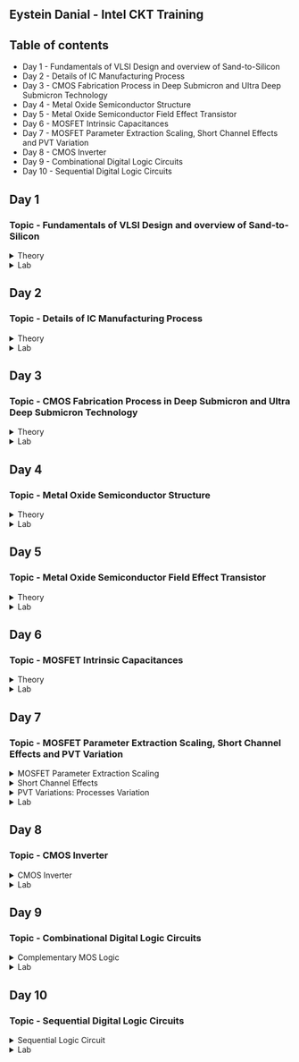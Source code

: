 ## Eystein Danial - Intel CKT Training
## Table of contents
* Day 1 - Fundamentals of VLSI Design and overview of Sand-to-Silicon
* Day 2 - Details of IC Manufacturing Process
* Day 3 - CMOS Fabrication Process in Deep Submicron and Ultra Deep Submicron Technology
* Day 4 - Metal Oxide Semiconductor Structure
* Day 5 - Metal Oxide Semiconductor Field Effect Transistor
* Day 6 - MOSFET Intrinsic Capacitances
* Day 7 - MOSFET Parameter Extraction Scaling, Short Channel Effects and PVT Variation
* Day 8 - CMOS Inverter
* Day 9 - Combinational Digital Logic Circuits
* Day 10 - Sequential Digital Logic Circuits

## Day 1
### Topic - Fundamentals of VLSI Design and overview of Sand-to-Silicon
<Details>
 <summary>Theory</summary>
 
 **Overview of VLSI Design**
* **Packaged Chip**  
  - Packaging of silicon die with plastic case to protect the die. The Central Part of the Chip is call die.
  ![image](https://user-images.githubusercontent.com/121995963/212446810-49006395-7b92-4ecd-ab18-f5d289adf246.png)

  * Examples types of packaging:
    * System in a package (SIP)
      - A system in package, or SiP, is a way of bundling two or more ICs inside a single package. This is in contrast to a system on chip, or SoC, where the functions         on those chips are integrated onto the same die.
      ![image](https://user-images.githubusercontent.com/121995963/212447058-7238737a-c6d0-402f-b5e3-61395582998a.png)

    * Dual in-line package (DIP)
      - An electronic component package with a rectangular housing and two parallel rows of electrical connecting pins. The package may be through-hole mounted to a           printed circuit board (PCB) or inserted in a socket.
      ![image](https://user-images.githubusercontent.com/121995963/212447020-65137fc0-1fa8-4a6c-9769-4be4e34637cd.png)

    * Quad-flat no-leads (QFN)
      - Flat no-leads, also known as micro leadframe (MLF) and SON (small-outline no leads), is a surface-mount technology, one of several package technologies that           connect ICs to the surfaces of PCBs without through-holes. Flat no-lead is a near chip scale plastic encapsulated package made with a planar copper lead frame         substrate.
      
      ![image](https://user-images.githubusercontent.com/121995963/212447142-a416b274-78e9-4c14-8958-f19887cb5013.png)

    * Ball grid array (BGA)
      - A ball grid array (BGA) is a type of surface-mount packaging (a chip carrier) used for integrated circuits. BGA packages are used to permanently mount devices         such as microprocessors. A BGA can provide more interconnection pins than can be put on a dual in-line or flat package
      ![image](https://user-images.githubusercontent.com/121995963/212447167-ae4b244a-d7c3-40e0-8d0d-7f09022c6082.png)

 * **Die** 
    * Size is generally 1mmx1mm or 1mmx2mm
    * Made from a wafer which every single wafer consists of many die

 * **Inside the Die**
    * Digital  
        i) Consists of Gates, Muxes, Decoders, Counters, Resistors, FSMs etc which all are made by standard cells using semi custom VLSI design flow.
    * Analog and RF
        i) Consists of Clock: VCO and PLL.
        ii) Voltage Ref. and Reg.: Bandgap reference, LDO, DC-DC converter; Data: PRBS generator; Amplifiers and Filters.
        iii) Interfaces: ADC and DAC.
        iv) All are made using custom VLSI flow.
    * Memory and Memory Controller  
        i) Consists of Static Random Access Memory (SRAM) and SRAM controller.
        
  * **Moore's Law**
      * Moore's Law is the observation that the number of transistors in a dense integrated circuit (IC) doubles aboout every two years.
      * The feature size reduced by 1/square root of 2 times. 
      
  * **VLSI Design Methodology**
      * Field Programming gate array (FPGA) Design
        * Faster prototyping and cost-effective
        * A FPGA chip consist of input/output buffers, array of configurable logic blocks, and programmable interconnect structures.
        * By programming the RAM, accomplished to programmed the interconnects. 
        * Signal routing between the CLBs and the I/O blocks made by configurable switching matrice.
        
  * **ASIC**
      * Standard Cell based design
          * Prevalent full custorm design and requires development of a full custom mask set.
          * Commonly used logic cells are developed, characterized, and stored in a standard-cell library.
          * Constant height for all cells in a same technology.
          * Can have several version for different fan-out driving capability.
            ![image](https://user-images.githubusercontent.com/121995963/212448308-3c2cf5a7-1406-4658-a976-f8de551b5ae1.png)

      * Full Custom Design
          * The entire mask deisgn is done without using any library.
          * Development cost of such a design style is becoming higner.
          * All the analaog and RF design are full custorm design.
  
  * **Differences between FPGA & ASIC**
        ![image](https://user-images.githubusercontent.com/121995963/212448407-784aeb89-5c51-4ad1-9f6d-3e8acf04a863.png)

 * **VLSI Design Quality**  
    * **Testability**  
      - Design of testable chip  
      - Availability of good test fixture at speed.
    * **Yield and Manufacturability**  
      - Yield: No. of tested of chips/Total no. of Chips    
      - Functional Yield: Checks at lower speed  
      - Parametric Yield: Checks at required speed
    * **Reliability**  
      - Consist of ESD, EOS, Electromigration, Oxide breakdown, Power and ground bouncing, On-chip noise and cross-talk.
      
 * **Technology Upgradability**  
   * Rapid development of process technology results
      * Design of complatex chip in a shother time.
      * Techonology updated to new design rules.
      * Updating the mask to new design rules.
   
   * Design style must be flexible to technology update so that the design can be use back with minimal cost. 
   * Use advanced CAD tools to automatically generate physical layout.
 
 * **CAD Tools**  
   * CAD tools essential for timely deveopment of integirated circuits.
   * Executing using CAD tools can time consuming and computation intensive mechanistic parts of the design.
   * CAD techonology for VLSI Chip chip design can be categorzied into below areas:
      * High Level sysnthesis
      * Logic systhesis
      * Circuit optimization
      * Layout
      * Placement and routing
      * Simulation
      * Design Rules and Checking
      
  * **Package Technology**
     * Many high perfomanances VLSI chips can fail if various packagin contraints and parasitic have not included in the design phase, and lenght of bonding wire or          lead length  of the packge can create serious issue. ALl this can be solve if Chip designers should work closely with package designers.
 
 * **References Sand to Silicon:** https://community.intel.com/t5/Blogs/Intel/We-Are-Intel/From-Sand-to-Silicon-The-Making-of-a-Chip/post/1334092
</details>

<Details>
<summary>Lab</summary>
</details>


## Day 2
### Topic - Details of IC Manufacturing Process
<details>
 <summary>Theory</summary>
 
 **Analog IC Design Process** 
 **Process Flow of IC Design:**
![image](https://user-images.githubusercontent.com/121995963/212457913-43c8bdc3-404f-4d4d-8689-946f89aa8142.png)

 **Diferrences of Electrical, Physical & Test Design scope:**
 ![image](https://user-images.githubusercontent.com/121995963/212456977-0dbd2ddb-96d5-434f-87d9-19a25a7e57aa.png)

 **Analog IC Design Process and its Relation with CAD and PDK:**
![image](https://user-images.githubusercontent.com/121995963/212457325-bd086e9e-8dc2-49cc-82dc-9f57515205a9.png)


 **Comparisom of Analog and Digital Circuit:** 
 * ![image](https://user-images.githubusercontent.com/121995963/212457976-64b78a07-2a30-42f5-8997-39829fc3354b.png)

 
 **Role of Circuit Designer**
   * Physical implementation of the circuit has a major impact on perforamances, power and cost.
   * Design a practical circuit based on the device limit, technology constraint and physical implementation.
   * Need to have a good understanding of layout design, so that in less interation the design can be fridged.
   * Should always dissssed with the layout designer for better and efficient circuit design.

 **CMOS Technology**
 * **What is CMOS?**
    * Is a type of metal–oxide–semiconductor field-effect transistor (MOSFET) fabrication process that uses complementary and symmetrical pairs of p-type and n-type         MOSFETs for logic functions.[1] CMOS technology is used for constructing integrated circuit (IC) chips, including microprocessors, microcontrollers, memory chips       (including CMOS BIOS), and other digital logic circuits.
 
 * **Why CMOS Techonology?**
   * ![image](https://user-images.githubusercontent.com/121995963/212457479-51942a03-3896-4e2f-83f4-386c3c1eb463.png)
   * Comparison favours BJT, however similar comparison made from digital viewpoint would come up on the side of CMOS.
   * Since Large volume mixed-mode technology will be driven by digital demands, CMOS is an obvious choice.
 
 **Categorization of the CMOS Technology:**
   * Submicron Technology: Lmin ≥ 0.35 µm
   * Deep Submicron Technology (DSM): 0.1 µm ≤ Lmin ≤ 0.35 µm
   * Ultra-Deep Submicron Technology (UDSM): Lmin ≤ 0.1 µm
   * BiCMOS Technology: Lmin = 0.5 µm
 
 **CMOS Fabrication Process**
   1) Wafer Formation
      * Raw material used in CMOS Fabs is wafer or disk of silicon. 
   2) Photolithography
      * The silicon dioxide layer is covered with the photoresist material. It is a light-sensitive material that forms the coating over the surface of the SiO2               layer. It is useful in reducing the size of the transistors.
       * ![image](https://user-images.githubusercontent.com/121995963/212458530-3ba204f1-23bf-4d61-870b-0d5ae4862fed.png)

      * After the photoresist is applied on the silicon dioxide layer, a mask with the desired pattern is used as a medium to expose UV (Ultra-Violet) lights. The UV           light through the mask reaches the photoresist material. The exposed resist remains on the surface and the unexposed part is removed from the surface.
        * ![image](https://user-images.githubusercontent.com/121995963/212458534-2a16b609-d3f6-4a05-b70b-d3f9067e246c.png)
 
   3) Well and Channel Formation
       * N-well process: In a n-well process, the pMOS transistors are built in a n-well and the nMOS transistor is placed in the p-type substrate.
       * P-well process: In a p-well process, the nMOS transistors are built in a p-well and the pMOS transistor is placed in the n-type substrate. p-well processes            were used to optimize the pMOS transistor performance.
       * Twin-well process: Twin-well processes accompanied the emergence of n-well processes. A twinwell process allows the optimization of each transistor type.
       * Triple-well process: The triple-well process has emerged to provide good isolation between analog and digital blocks in mixed-signal chips; it is also used to          isolate high-density dynamic memory from logic.
        ![image](https://user-images.githubusercontent.com/121995963/212458676-1e45b2eb-4004-4e2b-ac76-33b240577a4d.png)

   4) Silicon Dioxide (Sio2) 
      * Oxidation of silicon is achieved by heating silicon wafers in an oxidizing atmospthere The following are some approaches:
         * Wet Oxidation: When the oxidizing atmosphere contains water vapor.
         * Dry OixidatationL when the oxidizing atmosphere is pure oxygen.
         * Atomic Layer Deposition: when a thin layer (materail A) is attached to a surface then a chemical (Material B) is introduced to produe a thin layer of the              required layer.
   5) Isolation
      * Devices in a CMOS process need to be isolated from one another so that they do not have unexpected interactions.
      * The transistor gate consists of a thin gate oxide layer.
      * The thick oxide used to be formed by a process called Local Oxidation of Silicon (LOCOS).
      * A problem with LOCOS-based processes is the transition between thick andthin oxide, which extended some distance laterally to form a so-called bird’s beak.
      * Starting around the 0.35 µm node, shallow trench isolation (STI) was introduced to avoid the problems with LOCOS.
      * STI forms insulating trenches of SiO2 surrounding the transistors (everywhere except the active area).
 
   6) Gate Oxide
      * This process is to form the oxide for the transistor. 
 
   7) Gate and Source/Drain Formations
      * Grow gate oxide wherever transistors are required (area = source + drain + gate)––elsewhere there will be thick oxide or trench isolation.
      * Deposit polysilicon on chip
      * Pattern polysilicon (both gates and interconnect)
      * Etch exposed gate oxid
      * Implant pMOS and nMOS source/drain regions

   8) Contacts and Metallization
      * Contact cuts are made to source, drain, and gate according to the contact mask. These are holes etched in the dielectric after the source/drain formation.
      * Older processes commonly use aluminum (Al) for wires, although newer ones offer copper (Cu) for lower resistance.
      * Tungsten (W) can be used as a plug to fill the contact holes (to alleviate problems of aluminum not conforming to small contacts)
 
   9) Passivation
      * The final processing step is to add a protective glass layer called passivation or over glass that prevents the ingress of contaminants.
      * Openings in the passivation layer, called overglass cuts, allow connection to I/O pads and test probe points if needed.
 
  10) Metrolgy 
      * Is the science of measuring. Everything that is built in a semiconductor process has to be measured to give feedback to the manufacturing process.

 **Illustration of N-Well Process for CMOS Fabrication**
 * Step1: Substrate
 # ![image](https://user-images.githubusercontent.com/121995963/212459286-5b987425-8a9d-4c0e-ae11-1592f4c68367.png)
 
 * Step2: Oxidation
 # ![image](https://user-images.githubusercontent.com/121995963/212459290-0bc74373-e83c-4e1c-a236-237fa215356c.png)
 
 * Step3: Photoresist
 # ![image](https://user-images.githubusercontent.com/121995963/212459299-2fa561d5-c574-4bb1-9477-a425ad252f65.png)
 
 * Step4: Masking
 # ![image](https://user-images.githubusercontent.com/121995963/212459304-3429e648-013f-465e-9540-22be5bc19e80.png)
 
 * Step5: Photoresist removal
 # ![image](https://user-images.githubusercontent.com/121995963/212459313-20126026-fc31-4708-95e5-8cee8bfcb07f.png)
 
 * Step6: Removal of SiO2 using acid etching
 # ![image](https://user-images.githubusercontent.com/121995963/212459317-74929ed1-f4e5-4567-9147-266e6bd1710c.png)
 
 * Step7: Removal of photoresist
 # ![image](https://user-images.githubusercontent.com/121995963/212459326-e0d51b95-a84f-4b10-9f25-3b6796854642.png)
 
 * Step8: Formation of the N-well
 # ![image](https://user-images.githubusercontent.com/121995963/212459333-ca6d5331-9fcf-4561-8335-d6b82ac7329f.png)
 
 * Step9: Removal of SiO2
 # ![image](https://user-images.githubusercontent.com/121995963/212459337-4de4f001-a9f6-4717-9575-52fd8417c309.png)
 
 * Step10: Deposition of polysilicon
 # ![image](https://user-images.githubusercontent.com/121995963/212459343-fe938ea3-5734-41f2-860d-0d6049b25228.png)
 
 * Step11: Removing  the  layer barring a small area for the Gates
 # ![image](https://user-images.githubusercontent.com/121995963/212459352-65ea292a-5714-4abc-bb98-297afb34f519.png)
 
 * Step12: Oxidation process
 # ![image](https://user-images.githubusercontent.com/121995963/212459360-46012abd-0b18-4f60-95e2-d27817debdb9.png)
 
 * Step13: Masking and N-diffusion
 Masking:
 # ![image](https://user-images.githubusercontent.com/121995963/212459365-7c259a3f-4bde-4f6c-a7cd-bdb0dac5b462.png)
 
 N-diffusion:
 # ![image](https://user-images.githubusercontent.com/121995963/212459373-ee42a094-fbc0-41dd-8427-2f43dc01c250.png)
 
 *Step14: Oxide stripping
 # ![image](https://user-images.githubusercontent.com/121995963/212459393-b0eba6bb-f806-4bee-abcb-b1ae2ce63c13.png)
 
 *Step15: P-diffusion
 # ![image](https://user-images.githubusercontent.com/121995963/212459400-eb377413-140c-4cd6-8931-a51682fb7587.png)
 
 *Step16: Thick field oxide
 # ![image](https://user-images.githubusercontent.com/121995963/212459407-ec49a794-e2e7-4b71-8df8-4cdd5459c87d.png)
 
 *Step17: Metallization
 # ![image](https://user-images.githubusercontent.com/121995963/212459413-04150f3c-c304-47dd-aa51-98bc22d52e01.png)
 
 * Step18: Removal of excess metal
 # ![image](https://user-images.githubusercontent.com/121995963/212459415-268b5a85-b26d-43f4-b783-b2465597add1.png)
 
 *Step19: Terminals
 # ![image](https://user-images.githubusercontent.com/121995963/212459423-3033b653-8988-47e2-8fe1-777bf66e5d70.png)
 
 *Step20: Assigning the names of the terminals of the NMOS and PMOS
 # ![image](https://user-images.githubusercontent.com/121995963/212459436-72cd2579-e7c8-407f-9179-9f69e5fd3398.png)

 **Fabrication Process References:** https://www.watelectronics.com/understanding-cmos-fabrication-technology/#:~:text=20%20Steps%20of%20CMOS%20Fabrication%20Process%201%20Step2%3A,8%20Step9%3A%20Removal%20of%20SiO2%20...%20More%20items

**Sand to Silicon illutration:**
 ![image](https://user-images.githubusercontent.com/121995963/212457991-8c89d091-61c2-48da-b22e-d30bf806948a.png)
</details>

<Details>
<summary>Lab</summary>
[Fabrication-Process-and-Layout-Assignment Eystein.pdf](https://github.com/Sanchez2605/edanial/files/10741409/Fabrication-Process-and-Layout-Assignment.Eystein.pdf)
</details>


## Day 3
### Topic - CMOS Fabrication Process in Deep Submicron and Ultra Deep Submicron Technology
<details>
 <summary>Theory</summary>
 
**Disadvantange of the Submicron CMOS Process**
 Isolation of transistors:
  * The use of reverse bias pn junction to isolate transistors become impractical as the transistor sizes decrease. 
 
 * Local Oxidation of Silicon (LOCOS) Isolation Process
  1) A very this layer silicon dioxie is grown on the wafer, called as pad oxide. Then a layer of silicon nitride is deposited which is used as an oxdie barrier
  2) Then by thermal oxidation process thick oxide is grown in the exposed area.
  3) Lastly, the removal of the silicon nitride layer.
     * The limiation of this technique is the bird's beak effect and the surface area which is lost to this encroachment.
     * The advatages of LOCOS fabrication process is simple and higg oxide quality because LOCOS strcuture is thermally grown.
 
 ![image](https://user-images.githubusercontent.com/121995963/212460949-9426b08c-9e0e-437a-8153-0c45132ac4f2.png)

 **Sallow Trench Isolation Technology**
   * Shallow trench isolation (STI) allows closer spacing of transistors by eliminating the depletion region at the surface and Bird’s beak effect due to LOCOS process
   * Sallow Trench Isolation (STI) isolation process is the preferred isolation process for deep-submicron process because it completely avoids Bird’s beak shape            characteristics.
        a. Cover the wafer with pad oxide and silicon nitride.
        b. First etch nitride and pad oxide. Next, an anisotropic etch is made in the silicon to a depth of 0.4 to 0.5 microns.
        c. Grow a thin thermal oxide layer on the trench walls
        d. A CVD dielectric film is used to fill the trench
        e. A chemical mechanical polishing (CMP) step is used to polish back the dielectric layer until the nitride is reached. The nitride acts like a CMP stop layer.
        f. Densify the dielectric material at 900°C and strip the nitride and pad oxide.
  * STI is more suitable for the increased density in a small area because it allows forming smaller isolation regions.
  * The disadvantage is larger number of process steps.
 
 ![image](https://user-images.githubusercontent.com/121995963/212461111-a8b37f4f-684b-4e16-921e-9a5c2ee5fdca.png)

**Deep Submicron (DSM) CMOS Technology other uses**
 * A deep n-wellthat can be utilized to reduce substrate noise coupling.
 * A MOS Varactor that can be used to make volatage controlled osillators 
 
 **Different Types of Resistor in Deep Submicron (DSM) CMOS Technology**  
 # ![image](https://user-images.githubusercontent.com/121995963/212461642-a0b62304-ee18-4ec5-96f8-cb0e5399d115.png)
 # ![image](https://user-images.githubusercontent.com/121995963/212461650-f6113eee-943c-44e7-8053-00bc556182b1.png)

**Typical Deep Submicron (DSM) CMOS Fabrication Process**  
    Major Fabrication Steps for a DSM CMOS Process  
      1) p and n wells  
      2) Shallow trench isolation  
      3) Threshold shift and anti-punch through implants  
      4) Thin oxide and gate polysilicon  
      5) Lightly doped drains and sources  
      6) Sidewall spacer  
      7) Heavily doped drains and sources  
      8) Siliciding (Salicide and Polycide)  
      9) Bottom metal, tungsten plugs, and oxide  
      10) Higher level metals, tungsten plugs/vias, and oxide  
      11) Top level metal, vias and protective oxide   
 
 **Deep Submicron (DSM) CMOS Fabrication Process** 
 * Step 1: n and p well Creation: 
 ![image](https://user-images.githubusercontent.com/121995963/212461850-e9e8d122-97a9-4a38-80fe-716e91f81fcb.png)
 
 * Step 2: Sallow Trench Isolation 
  * The shallow trench isolation (STI) electrically isolates one region/transistor from another.
 ![image](https://user-images.githubusercontent.com/121995963/212461904-dd9f195d-3454-4b51-85c2-137f4aa0eb8b.png)
 
 * Step 3: Threshold Shift and Anti-Punch Through Implants
  * The natural thresholds of the NMOS is about 0V and of the PMOS is about –1.2V. An p-implant is used to make the NMOS harder to invert and the PMOS easier resulting     in threshold voltages balanced around zero volts.
  * Also an implant can be applied to create a higher-doped region beneath the channels to prevent punch-through from the drain depletion region extending to source       depletion region.
 ![image](https://user-images.githubusercontent.com/121995963/212461938-5d656194-2702-42b7-9e12-81a7de9fa03e.png)
 
 * Step 4: Thin Oxide and Polysilicon Gates
   * A  thin oxide is deposited followed by polysilicon. These layers are removed where they are not wanted.
   ![image](https://user-images.githubusercontent.com/121995963/212462012-2858a2f1-fc40-44c1-bf3b-65f8cb649877.png)

 * Step 5: Lightly Doped Drains and Sources
   * A lightly-doped implant is used to create a lightly-doped source and drain next to the channel of the MOSFETs.
   ![image](https://user-images.githubusercontent.com/121995963/212462052-c8681646-a244-46f9-8e7b-ce84d83d8a7c.png)

 * Step 6: Sidewall Spacers
   * A layer of dielectric is deposited on the surface and removed in such a way as to leave “sidewall spacers” next to the thin-oxide-polysilicon-polycide sandwich.        These sidewall spacers will prevent the part of the source and drain next to the channel from becoming heavily doped.
     ![image](https://user-images.githubusercontent.com/121995963/212462091-32e6014f-e949-43bc-9082-c3e3a6102250.png)

 * Step 7: Implantation of the Heavily Doped Sources and Drains
   * Note that not only does this step provide the completed sources and drains but allows for ohmic contact into the wells and substrate.
    ![image](https://user-images.githubusercontent.com/121995963/212462104-8d151311-9d2f-4e88-a58c-e260b6663db8.png)
 
 * Step 8: Siliciding (Salicide and Polycide)
   * This step reduces the resistance of the bulk diffusions and polysilicon and forms an ohmic contact with material on which it is deposited. .
     Salicide = Self-aligned silicide
    ![image](https://user-images.githubusercontent.com/121995963/212462162-e7f519e3-c5a1-40a9-adff-424497c2183e.png) 

 * Step 9: Intermediate Oxide Layer
   * An oxide layer is used to cover the transistors and to planarize the surface.
     ![image](https://user-images.githubusercontent.com/121995963/212462191-cdc87155-fe1e-44a5-8fed-42018b2fc5c4.png)

 * Step 10: First-Level Metal
   * Tungsten plugs are built through the lower intermediate oxide layer to provide contact between the devices, wells and substrate to the first-level metal.
     ![image](https://user-images.githubusercontent.com/121995963/212462208-9a6452f8-02cf-463e-b435-a97011a28209.png)

 * Step 11 – Second-Level Metal
    * The previous step is repeated for the second-level metal.
    ![image](https://user-images.githubusercontent.com/121995963/212462238-96ec05dc-fb3b-4355-b36a-ced1d4b83c26.png)

* Completed Fabrication
   * After multiple levels of metal are applied, the fabrication is completed with a thicker toplevel metal and a protective layer to hermetically seal the circuit        from the environment. Note that metal is used for the upper level metal vias. The chip is electrically connected by removing the protective layer over large            bonding pads.
 ![image](https://user-images.githubusercontent.com/121995963/212462281-01ca4ad2-60ae-458a-b98b-73d49f9d93cd.png)

**Summary of Deep Submicron (DSM) CMOS Fabrication Process**    
   * DSM technology typically has a minimum channel length between 0.35μm and 0.1μm  
   * DSM technology addresses the problem of excessive depletion region widths in junction isolation techniques by using shallow trench isolation  
   * DSM technology may have from 4 to 8 levels of metal  
   * Lightly doped drains and sources are a key aspect of DSM technology  
    
**Ultra Deep Submicron (UDSM) CMOS Technology**
 * Minimum length is less than 0.1 microns
 * Minimum feature size less than 100 nanometers
 * 22 nm drawn length
 * 5 nm lateral diffusion (12 nm gate length)
 * 1 nm transistor gate oxide
 * 8 layers of copper interconnect
 * Specialized processing is used to increase drive capability and maintain low off currents
        
**Advantage of UDSM CMOS Technology**
 * Digital Viewpoint:
   * Improved Ion/Ioff
   * Reduced gate capacitance
   * Higher drive current capability
   * Reduced interconnect density
   * Reduction of active power
        
 * Analog Viewpoint:
   * More levels of metal
   * Higher cutoff frequency
   * Higher capacitance density
   * Reduced junction capacitance per transconductance
   * More speed
        
**Disadvantage of UDSM CMOS Technology**
 * Analog Viewpoint:
   * Reduction in power supply resulting in reduced headroom
   * Gate leakage currents
   * Reduced small signal intrinsic gain
   * Increased nonlinearity
   * Increased noise and poorer matching
</details>

<Details>
<summary>Lab</summary>
[Day3-Assignment-DSM-and-UDSM-Fabrication-Process Eystein.pdf](https://github.com/Sanchez2605/edanial/files/10741421/Day3-Assignment-DSM-and-UDSM-Fabrication-Process.Eystein.pdf)

</details>

## Day 4
### Topic - Metal Oxide Semiconductor Structure
<details>
 <summary>Theory</summary>
 
 **Metal-Oxide-Semiconductor (MOS) Device Structure**
 * The capacitance of the MOS capacitor depends upon the voltage applied on the gate terminal.
 * Usually the body is grounded when the gate voltage is applied.
 * It is defined as the voltage at which there is no charge on the capacitor plates and hence there is no static electric field across the oxide
 ![image](https://user-images.githubusercontent.com/121995963/215647142-83a2f834-66ea-40bf-bb44-ed6641b5841a.png)
 
 ![image](https://user-images.githubusercontent.com/121995963/215649323-3046360f-d0ce-4058-a355-4648f3e92987.png)
 * At V(gate) > V(threshold), the capacitance is inverse proportional to frequency.

 **Fabrication**  
  * Oxidation: Process to create SiO2 on top of Silicon
  * Metallization: Process to deposit poly-silicon on top of SiO2.

 **Ideal MOS Junction or Capacitor**
 * Ideal Characteristics 
 * No charge in the device if V=0.
 # ![image](https://user-images.githubusercontent.com/121995963/215654088-cc7b171c-5e7f-4b15-bc47-9e2444f096a4.png)
 
 **Three Operation states of the MOSFET**
 
 **Accumulation Mode**
  
 Accumulation Mode( Vgs < 0 v)
 ![image](https://user-images.githubusercontent.com/121995963/215657929-ba00d0d7-6b6f-40a0-82c1-1ceb4729b69c.png)
 * Represents the Accumulation mode in which the Vgs (Gate to Source )applied is less than zero (Negative).
 * The negative charge tends to accumulate at the gate, because of these negative charges, the holes of the p-type substrate will get attracted underneath it. 
 
 **Depletion Mode (0 < V < Vt)**
                              
 ![image](https://user-images.githubusercontent.com/121995963/215658200-f2a07716-1054-4feb-835a-9fe9b2469bee.png)
 * The surface starts to deplete and the type of charge at the surface is -ve and gradually increases with the increase of voltage.
 * The voltage at the surface carrier concentration = to bulk carrier concentration, which called weak inversion.
 * The charge at the surface directly proportional to voltage.
                              
 **Strong Inversion Mode (Vgs > Vt)**
   
 ![image](https://user-images.githubusercontent.com/121995963/215660363-7612d2d7-5f24-467a-8b7e-f9f0aa9ac374.png)
 * At threshold voltage, a channel form at the surface of the semiconductor due to inversion charge.
 * Before threshold voltage, the charge comes from negatively charged ionized acceptor.
 * After threshold voltage, more charge comes from the electrons rather than depleting the holes
                               
                         
 **Non Ideal MOS Structure**
 
 * Effect if fixed charge Qf:
  * To create a zero charge non silicon negative volatage is required to give at gate terminal.
  * By applying a negative volute at gate the surface charge at silicon will be zero
  * Zero charge in the semiconductor conrresponds to flat-band condition of a MOS junctions.
 
 ![image](https://user-images.githubusercontent.com/121995963/215669766-fdbfe746-3ae9-40f7-857a-917609d8caec.png)

 * Effect of metal-semiconductor work function different, ɸms: 
 * Electrons area always move from higher energy level to lower energy level.
 * Electrons are transferred through wire.
 * To remove the electrons from the semicondutor surface, we have to provide a negative voltage to the gate.
![image](https://user-images.githubusercontent.com/121995963/215670166-ed7ea0f0-ae6c-4389-a8a6-aab4f0db39f5.png)

</details>

<Details>
<summary>Lab</summary>
 [Day4-Assignment-Metal-Oxide-Semiconductor-Structure.pdf](https://github.com/Sanchez2605/edanial/files/10753263/Day4-Assignment-Metal-Oxide-Semiconductor-Structure.pdf)
</details>
 

## Day 5
### Topic - Metal Oxide Semiconductor Field Effect Transistor
<details>
 <summary>Theory</summary>

 **MOSFET Structure**
 
 * MOSFET view in Top: 
 # ![image](https://user-images.githubusercontent.com/121995963/215696938-c6bb4fa3-f6fd-49eb-a64d-a5762071550c.png)

 * MOSFET view in Front: 
 #  ![image](https://user-images.githubusercontent.com/121995963/215699369-7c048125-e578-4dbc-8ea1-a579cd4f3653.png)

 * N-MOSFET and P-MOSFET symbols:
 # ![image](https://user-images.githubusercontent.com/121995963/215697263-7da4b000-2897-4a65-a624-44df95802401.png)

 **MOSFET Operation (N-Channel Enchancment)**
 
 * When this MOSFET is activated as ON this condition results in the maximum amount of the current flow through the device. This type of MOSFET is defined as N-channel MOSFET.

 ![image](https://user-images.githubusercontent.com/121995963/215698097-382963f3-84a3-4f91-b9ff-01852ce5bc43.png)
  
**MOSFET Operation**
 
 Case 1: Cutoff
 * Gate voltage lower than threshold voltage, Vgs < Vt.
 * No channel form between source and drain.
                                                       
 Case 2: Linear Operation
 * Gate voltage slightly above threshold voltage, Vgs - Vt >= Vds. 
 * N-channel start to form between drain and source.
 * Current flow from drain to source, Id.
 * Id increase linearly with Vgs increase.
                                                       
 Case 3: Saturation Mode
 * Gate voltage much more higher than threshold voltage, Vgs - Vt < Vds
 * At saturation point, the curent from drain to source is saturated even the Vds keep increasing

 **MOSFET Channel Profile:**
                                                                       
 ![image](https://user-images.githubusercontent.com/121995963/215699988-270cdd83-b85b-472a-88b0-fd0a304fd503.png)
                                                                       
  **MOSFET Operation (P-Channel Enchancment)**
                                                                       
  * A P-channel MOSFET uses hole flow as the charge carrier, which has less mobility than the electron flow used in N-channel MOSFETs.
  * The main difference is that P-channel MOSFETs require a negative voltage from the gate to the source (VGS) to turn on (as opposed to an N-channel MOSFET, which requires a positive VGS voltage)
  * This makes P-channel MOSFETs the ideal choice for high-side switches.
                                                                       
 ![image](https://user-images.githubusercontent.com/121995963/215700784-dc32353e-4778-40a2-8edb-048e0f740fed.png)

 **Different between N and P Channel:** 
 
  ![image](https://user-images.githubusercontent.com/121995963/215697564-113128a3-c4fc-4958-b0de-95ee08c81841.png)
                                                                       
**Comparison between BJT, FET and MOSFET**
         
 ![image](https://user-images.githubusercontent.com/121995963/215700932-5d335742-41c8-429f-bf44-a69b0fb7fab6.png)

 </details>
 
<details>
<summary>Lab</summary>
No Assignment/Lab
</details>
 
## Day 6
### Topic - MOSFET Intrinsic Capacitances
<details>
 <summary>Theory</summary>
 
 **Intrisic Capacitances: Cutoff Region** 
 
 * Gate oxide capacitances between the gate and channel overlap
 * Also its frngging capacitances between the gate and the source/drain regions
 * Cgso = Cgdo = Cox * W * Ld
 * No channel relate capacitances
 
![image](https://user-images.githubusercontent.com/121995963/216217463-b5efaf2f-432e-46ac-a622-49661e7cf483.png) 
 
  **Intrisic Capacitances: Linear Region** 
* Cgso: gate-source overlap capacitance.
* Cgdo: gate-drain overlap capacitance.
* Cdb: drain-bulk reverse bias junction capacitance.
* Csb: source-bulk reverse bias junction capacitance.
* Cgsch: gate-channel oxide capacitance at source side.
* Cgdch: gate-channel oxide capacitance at source side.
* Cch-b: channel-bulk capacitance
* There are additional capacitance compared to cutoff due to channel form between source and drain
 
![image](https://user-images.githubusercontent.com/121995963/216217491-967f7e44-43c5-4867-9232-fdeaff4d446a.png)
 
**Intrisic Capacitances: Saturatio Region** 
* Cgso: gate-source overlap capacitance.
* Cgdo: gate-drain overlap capacitance.
* Cdb: drain-bulk reverse bias junction capacitance.
* Csb: source-bulk reverse bias junction capacitance.
* Cgsch: gate-channel oxide capacitance at source side.
* Cch-b: channel-bulk capacitance
* Cdb change because depletion region is bigger
* There is no Cgdch due to pinch off 
 
![image](https://user-images.githubusercontent.com/121995963/216217551-c14771f8-e1ad-4d41-846e-dcb86ca91058.png)

![image](https://user-images.githubusercontent.com/121995963/216217170-dd3ae203-749d-4be1-a5f8-8a138c87c5d7.png)

</details>

<details>
<summary>Lab</summary>
</details>
 
## Day 7
### Topic - MOSFET Parameter Extraction Scaling, Short Channel Effects and PVT Variation
<details>
 <summary> MOSFET Parameter Extraction Scaling</summary>
 
 
 **MOSFET Level1 Model Paramater:**
 1. Vt0: Zero Body biases threshold voltage
 2. y(Gamma): Body bias parameter
 3. Lambda: Channel Length Modulation
 4 KN: Transconductance parameter
 5 PHI: Surface potential
 
 ![image](https://user-images.githubusercontent.com/121995963/216221930-c59e93e4-895f-4912-bf68-ce1ea959a206.png)

**MOSFET Scaling**
 
 * Scaling of a MOS transistor means reducing the critical parameter of the device
 * To improve some performance features such as Speed, Application, Power Dissipation, while keeping the basic operational characteristics unchanged.
 
 **Advantages of scaling in MOSFET:**
 
 1) Packaging Density: The packing density of the device improves as a result of scaling hence we can fit more transistors in the same space as before.
 2) Size Chip: As we can pack more number of transistors in the same space hence we can decrease the overall area of the chip
 3) Multifunction of Chip: As transistor size is reduced we can make multifunctional chips by reducing the area of chips.
 
 **Disadvantages of Scaling**
 1) Effect on SiO2 thickness – on scaling oxide thickness eventually a sage will reach when oxide will lose its dielectric property.
 2) Subthreshold current – The carrier in the channel can be increased by increasing VDS voltage & also potential barrier can be reduced even VGS < VT. Thus, resulting current through the channel for higher values of VDS is called sub-threshold current.
 3) Noise problem – Scaling process inevitably results in noise problem, which degrades the reliability of high density chip.
**Types of Scaling in MOSFETs:**
 
 1) Constant Field Scaling
  * Attempts to preserve the magnitude of internal electric fields in the MOSFET, while the dimensions are scaled down by a factor of S.
  * Charge densities must be increased by a factor of S in order to maintain the field conditions.
 ![image](https://user-images.githubusercontent.com/121995963/216255295-80ab180b-b697-4c77-a25e-98684c875dbe.png)
 
![image](https://user-images.githubusercontent.com/121995963/216255310-c89d80f6-2576-4b9f-aff6-9a4f3895c595.png)
 
 2) Constant Voltage  Scaling
  * All dimension of the MOSFET ar reduced by a factor of S.
  * The power supply voltage and the terminal volrage remain unchanged
  * The doping densities must be increased by factor of S(2) to preserve the charge field relations
 ![image](https://user-images.githubusercontent.com/121995963/216256297-4140572e-71fb-4f19-a165-9b7f85044c24.png)
 
![image](https://user-images.githubusercontent.com/121995963/216256314-d4b4b9c9-c902-4211-973b-afedc1d28618.png)
</details>

 <details>
   <summary>Short Channel Effects</summary>
  
 **Short Channel Effect**
  
  * A MOSFET device is considered to be short when the channel length is the same order of magnitude as the depletion layer widths (Xdb, Xds) of the source and drain juntion.
  * Aslo can be defined as Short channel device if the effective channel lenght equal to the source and drain juntion depth xj.
  * As the channel lenght L is reduced to increase both the operation speed and the number of components per chip arise.
    
  ![image](https://user-images.githubusercontent.com/121995963/216262667-abb36f6b-51d1-4396-b193-e7581a3255b2.png)

  * The short channel effects are attributed to two physical phenomena:
   1) the limitation imposed on electron drift characteristics in the channel.
   2) the modification of the threshold voltage due to the shortening channel lenght.
  

  **7 different short channel effects established :**
   1) Drain Induced Barrier Lowering
      * Increases in drain voltage reduces the barrier face by electrons or holes in the source allowing them to go from ssource to drain where gate voltage remain uncharged.
      * Gate looses the contorl of flow of current throug MOS and become as good as redundant. 
      * The channel current that flows under this conditions (VGS<VT0) is called the sub-threshold current.
                                                                       
 ![image](https://user-images.githubusercontent.com/121995963/216262884-cdff4d64-e4bb-40c3-9a01-51f2be950178.png)

   2) Mobility degradation or surface scattering
       * Frm small geometry MOSFETs the electrons monility in the channel depends on a two dimensional electric filed (Ex, Ey). 
       * The surface scattering occurs when electrons are accelarated towards the surface by vertical compenent of the electric filed Ex.
       * Causes a reduction in the mobility
       * The average surface mobility is about hald as much as that of the bulk mobility
                                                                       
  ![image](https://user-images.githubusercontent.com/121995963/216264558-2e65bc40-a5ca-4d01-b7dc-cf54a4e53dc4.png)
                                                                     
  3) Velocity Saturation
     * The electron velocity is related to the electric filed through the mobility: V=uE
     * For higher field the velocity does not increase with electric field, we have defradation of mobility because of scattering by vertical field. 
     * This leads to earlier saturation of current. 
     * The velocity saturation reduces the transconductance of short-channel devices in the saturation condition.
       ![image](https://user-images.githubusercontent.com/121995963/216266131-3fae76b6-f538-4b0e-a540-02f373f8681f.png)

  4) Impact Ionization
     * The presence of high longitudinal fields can accelerate electrons that may be able of ionizing Si atoms by impacting against them
     * Most of the e- are attracted by the drains, so it has a higher concentration of holes near the sources.
     * If the holes concentration on the sources is able to creates a voltage drop on the source-substante n-p juntion of about 0.6V then 
         i) e- injected from source to substrate
         ii) e- travel towards the drain, increasing their energy and create new e-h pairs
         iii) e- may escape the drai fields and affect other devices.
![image](https://user-images.githubusercontent.com/121995963/216269201-ccc680a3-8b4f-49e3-aac0-1a5158a8974e.png)

  5) Hot Electrons
     * Caused by electrons flowing in the channel for large VDS
     * e- arriving at the Si-Si02 interface with enough kinetic evergy >3.1ev to surmount the surface potential barrier are injected into the oxide.
     * This may degrade permanently the C-V characteristics of a MOSFETs.
  
 6) Sub threshold conduction
   * When the gate voltage is high, the transistor is strongly ON. When the gate falls below Vt, the exponential decline in current appears as a straight line on the logarithmic scale.
   * This regime of Vgs < Vt is called weak inversion
   * The subthrehold leakage current increases significantly with Vds because of drain-induced barrier lowering.
   * There is lower limit on Ids set by drain junction leakage that is excerbated by the negative gate voltage. 
  ![image](https://user-images.githubusercontent.com/121995963/216272357-9daf9752-8369-4b21-a2e0-988f57851239.png)

 7) Vt toll off
 </details>

<details>
<summary>PVT Variations: Processes Variation</summary>
 
  **Variation in the process parameters:**
  * impurity concentration densities
  * oxide thicknesses
  * diffusion depths
  
  * These are caused b non-uniform conditions during the deposition and/or the diffusion of the impurities.
  * This introduces the variation of the sheet resistances and threhold voltage of transistor.

 **Variation in the dimensions:**
  * width and length variation of MOS Transistors, resistors and capacitors.
  * mismatches is emitter area in Bipolar devices.
 
 * Thse are caused by limited resolution of photolithographic process.
 * This changes the device performances in the circuit.
 
 **Process Corners**
 
 There are 5 process corners:
 1. TT ( Typical Typical): NMOS and PMOS Typical
 2. SS (Slow Slow) : NMOS Slow and PMOS Slow
 3. FF (Fast Fast) : NMOS Fast and PMOS Fast
 4. SF (Slow Fast) : NMOS Slow and PMOS Fast
 5. FS (Fast Slow) : NMOS Fast and PMOS Slow
 
 ![image](https://user-images.githubusercontent.com/121995963/216277312-99a25c57-8073-47be-ac35-88210ca99767.png)
 
</details> 
  
<details>
<summary>Lab</summary>
</details>
 
## Day 8
### Topic - CMOS Inverter
<details>
 <summary>CMOS Inverter</summary>
 
 **What is CMOS Inverter?**
 * CMOS inverter definition is a device that is used to generate logic functions is known as CMOS inverter and is the essential component in all integrated circuits. 
 * A CMOS inverter is a FET (field effect transistor), composed of a metal gate that lies on top of oxygen’s insulating layer on top of a semiconductor.
 * These inverters are used in most electronic devices which are accountable for generating data n small circuits.
 ![image](https://user-images.githubusercontent.com/121995963/219825337-ace366ff-e206-4c4d-9f9a-cfff74ecb6f6.png)
 
 **CMOS Inverter Schematic Diagram**
 ![image](https://user-images.githubusercontent.com/121995963/219825385-129ba539-309f-4bc6-a2b0-931440f84c51.png)

 * CMOS Design Metrics:
  1) Cost: Expressed by  the complexity and area.
  2) Integrity and robustness: Expressed by the static (steady-state) behavior.
  3) Performance: Determined by the dynamic (or transient) response.
  4) Energy Efficiency: Set by the energy and power consumption.
 
 **CMOS Inverter: Static Charracteristics**
 
 ![image](https://user-images.githubusercontent.com/121995963/219825552-ddf234c9-4395-415d-bd5e-a62edbb51d86.png)
 * If the input logic is zero (0) then the output will be high (1) whereas, if the input logic is one (1), then the output will be low (0).
 * Rail to rail swing shall result high noise margin
 * No direct path exit  between supply and ground. Static power almost zero. 

 **Inverter Static Characteristics or VTC**
 
 * The quality of the inverter can be measured frequently by using the VTC or voltage transfer curve, which is plotted between input voltage (Vin) and output voltage (Vo).
 * From the following static characteristics, the parameters of devices like gain, operating logic levels & noise tolerance, and noise can be obtained.
 
![image](https://user-images.githubusercontent.com/121995963/219825943-6c699dfa-1dd3-454c-a6c5-1ddf3339bd9e.png)

 * The VTC or voltage transfer curve looks like an inverted step-function that specifies accurate switching in between ON & OFF however in real devices, a gradual transition region exists.
 * The voltage transfer curve specifies that for less input voltage Vin, the circuit generates high voltage Vout, whereas, for high input, it generates 0 volts.
 * The transition region slope is a measure of quality – steep slopes yield exact switching.
 * The tolerance toward noise can be calculated by evaluating the smallest input to the highest output for every region of ON or OFF operation.
 
 **CMOS Inverter: MOSFET Strengh Variation
 ![image](https://user-images.githubusercontent.com/121995963/219826199-8a4a217a-117c-441d-9420-ed4407d8b81c.png)

 * Current is proportional to width. Therefore, the transitor will be more stronger. 
 * When increasing the NMOS size, the curve will shift to left from middle. Therefore, NMOS will conductor eventhough with less voltage and resistances will        decreases. 
 * When increasing the PMOS size, it will take more voltage and the curve will shift to right from middle.  
 
 **CMOS Inverter: Noise Margin**
 
 ![image](https://user-images.githubusercontent.com/121995963/219826556-df7fcbf8-505e-4cf9-8bd6-3f04bbb27b58.png)

 * There are two noise margins we must consider, and they are as follows: noise margin high (NMH) and noise margin low (NML). 
 * The minimum voltage output of the driving device for a logic high (VOH min) must be larger than the minimum voltage input (VIH min) of the receiving device for a logical high.
 *  Since there is noise present on the wire, a logic high signal at the output of the driving device may arrive with a lower voltage at the input of the receiving device.
 * Slope is steep, less transition region, more noise margin

 **CMOS Inverter: Dynamic Behavior**
 
![image](https://user-images.githubusercontent.com/121995963/219826865-891b6cf3-6140-434d-9c38-26a3e27f4c40.png)

 * High Performances CMOS circuit should have less propagation delay, less rise time and less fall time.
 * Propagation delay determine by the time it takes to charge and discharge the load capacitances CL through the PMOS and NMOS tarnsistor.
 * If CL increases:
   1) Propagation (PD) delay increases.
   2) Output rise time (Trise) increases.
   3) Output fall time (Tfall) increases.
 
 ![image](https://user-images.githubusercontent.com/121995963/219827018-8e261f3c-fea7-4ef7-85ae-47e7e534bedd.png)

 Rise Time: The time required for the output voltage to rise from 10% to 90% of the supply voltage.
![image](https://user-images.githubusercontent.com/121995963/219827088-f9e0b864-cbed-481b-bdd8-a4799168a02f.png)

 Fall Time: The time required the output voltage to fall from 90% to 10% of the supply voltage.
 ![image](https://user-images.githubusercontent.com/121995963/219827130-67763f5c-3358-489e-abc2-4ed4a3a8bd61.png)

 **CMOS Inverter: Progation Delay**

 Progation Delay (Tp):
 * Input to output delay during the signal transition (at 50%)
 * Tplh: Propagtion delay at low to high transition at output.
 * Tplh: Progation delay at high to low transition at output.
 * Propagation Delay or tp: It is (tpHL + tpLH)/2.

 ![image](https://user-images.githubusercontent.com/121995963/219827287-8942e3b6-190e-47a0-89d8-96d9bb61350a.png)

 ![image](https://user-images.githubusercontent.com/121995963/219827282-329a0ff7-897e-4a42-b4ce-734ee3326bc9.png)

**CMOS Inverter: Progation Delay Summary**
 1) Reduce CL
   * Internal diffusion capacitance.
   * Interconnect capacitance.
   * Fanout capacitance.
 
 2) Increase the W/L ratio of transistors
   * This is most powerful and effective performance optimization tool in the hands of the designer. 
   * W/L ratio proportional to CL: once intrinsic capacitance starts dominating CL increasing gate size does not longer help in reducing the delay.
     * Increase area (self loading)
     * Increase the fanout factor of the driving gate
 
 3) Increase VDD
   * Delay of a gate can be modulated by modifying the supply voltage.
 
 **CMOS Inverter: Dynamic Power Consumption**
 
![image](https://user-images.githubusercontent.com/121995963/219828483-59d80b72-9688-4178-acad-eb528cf4c3a9.png)

![image](https://user-images.githubusercontent.com/121995963/219828490-e4d964ea-c9ff-40ca-89be-28dcf2911a7c.png)

* In order to minimize the power dissipation in digital integrated circuits three techniques are used: 
 1) Voltage Scaling 
 2) Clock Frequency Reduction  
 3) Switched  Capacitance Reduction. In voltage scaling the supply voltage is reduced.
* As the dynamic power dissipation and short circuit power dissipation are dependent on power supply voltage, reducing the power supply voltage reduces the power     dissipation. 
* In clock frequency reduction technique the clock frequency of the processors is reduced.
* Reducing clock frequency is not leads to efficient power reduction. 
* In switched capacitance reduction, reducing the switched capacitance is helpful to reduce the clock frequency.
 
**CMOS Inverter: Static Power Consumption**

 **Static Power Consumption**
 
![image](https://user-images.githubusercontent.com/121995963/219828565-fdcb42c2-fc43-49f2-a377-d1b864b3315d.png)

* The static or steady state power dissipation of a circuit is expressed as;
* 𝑃(𝑠𝑡𝑎𝑡.)=𝐼(𝑠𝑡𝑎𝑡.) 𝑉𝐷𝐷
* Ideally, 𝐼_(𝑠𝑡𝑎𝑡.)=0 as the PMOS and NMOS devices are never on simultaneously in steady state operation.
* But a leakage current flowing through the reverse biased diode junctions of the transistor, located between source and drain and the substrate.
* In general the leakage currents are very small and can be ignored. However the junction currents are caused by thermally generated carriers.
* Sub-threshold Current: Drain-to-source current even when Vgs is smaller than the threshold voltage.
 
**Power Dissipation Summary**

 ![image](https://user-images.githubusercontent.com/121995963/219828630-c2ce2e84-473f-4b46-9ece-00ad44600a06.png)

* The total power of the CMOS inverter is expressed as the sum of the its three components: 
 * 𝑃𝑇𝑜𝑡𝑎𝑙=𝑃𝑑𝑦𝑛+𝑃𝑑𝑝+𝑃(𝑠𝑡𝑎𝑡.) 
 * 𝑃𝑑𝑦𝑛= Dominant 
 * 𝑃𝑑𝑝= Can be kept within bounds under the designers control 
 * 𝑃(𝑠𝑡𝑎𝑡.)= Ignorable but significant in sub-micron and deep sub-micron technologies.
 
**CMOS Inverter Advantages:**

* The CMOS inverter’s steady-state power dissipation is negligible virtually, apart from small power dissipation because of leakage currents.
* The VTC (voltage transfer characteristic) exhibits a complete o/p voltage swing in between 0 V & VDD, and the transition of voltage transfer characteristic is normally very sharp. Thus, the characteristics of the CMOS inverter look like an ideal inverter.
* These inverters use electricity once they are switched ON & OFF resulting in less power consumption. As a result, these inverters generate extremely less waste heat to make them highly efficient, so used in small and delicate electronic devices.
* These inverters include high noise immunity, which lets them block both incoming & outgoing frequency spikes.
* These are low-cost to produce mass.

**CMOS Inverter Disadvantages:**

* As compared to other inverters, the switching speed of the CMOS inverter is high.
* These are very difficult to fabricate due to both the transistors used on the same Silica piece.
* It uses two transistors to make an inverter, so it uses more space on the IC as compared to the NMOS inverter.
</details> 
  
<details>
<summary>Lab</summary>
</details>
 
## Day 9
### Topic - Combinational Digital Logic Circuits
<details>
<summary>Complementary MOS Logic</summary>
 
 ![image](https://user-images.githubusercontent.com/121995963/219938871-108a3c91-52d3-48b7-9bf8-83136602091d.png)

 Five important observations during the construction of PUN and PDN networks:
 
 1) A transistor can be thought of as a switch controlled by its gate terminal.
 2) An NMOS transistor is ON when the controlling signal is high and is OFF when the controlling signal is low.
 3) A PMOS transistor act as an inverse switch that is ON when the controlling signal is Low and off when the controlling signal is High.
 4) PUN is constructed using PMOS decives, while PDN is constructed using NMOS devices.
 5) The primary reasons for this choice is that NMO transistor produce "strong zeros" and PMOS devices produce "strong ones".
 
 ![image](https://user-images.githubusercontent.com/121995963/219939066-5b8de0bf-0800-473e-91fb-dde4144dc976.png) ![image](https://user-images.githubusercontent.com/121995963/219939070-9b69bee7-5a49-4e52-811b-c7dbb1db6b5c.png)

* Construction Rules:
  * NMOS in series: NAND Function
  * NMOS in parallel: NOR Function
  * PMOS in series: NOR Function
  * PMOS in parallel: NAND Function
 
 * Pull-up and pull-down networks of a complementary CMOS structure are dual netorks.
 * The complementary gate is naturally inverting, implementing only functions such as NAND, NOR and XNOR.
 * The number of transistors required to implement an N-input logic gate is 2N.
 
 ![image](https://user-images.githubusercontent.com/121995963/219939285-80b3d6ce-dcb7-4f9b-aac8-ed92a20fed72.png)

 **Static Properties of Complementary CMOS Gates**
 
Complementary CMOS gates inherits all the nice properties of the basic CMOS inverters
* Rail-to-rail swing, 𝑉𝑂𝐻 = 𝑉𝐷𝐷 and 𝑉𝑂𝐿 = 0
* No static power dissipation
* VTC and noise margin analysis is little bit complicated as these parameters depends upon the data inputs applied to gate.

 Static Properties of Complementary CMOS Gates (NAND Gates)
 ![image](https://user-images.githubusercontent.com/121995963/219939377-64a61859-b2af-44ea-a562-efe964862c87.png)

Static Properties of Complementary CMOS Gates (NOR Gates)

 ![image](https://user-images.githubusercontent.com/121995963/219939413-616672c2-19af-4a93-a431-a53551918a41.png)

**Progation Delay of Complementary CMOS Gates**

 * The computation of propagation delay proceeds in a fashion similar to static inverters.
 * For delay analysis, each transistor is modeled as a resistor in series with an ideal switch.
 
 ![image](https://user-images.githubusercontent.com/121995963/219939511-8c02634f-f65e-42d5-9645-59eff10b0779.png)

 **Which Logic Implementation is preffered: NAND or NOR
 * For performance comparison inverter should be the reference here:
 
![image](https://user-images.githubusercontent.com/121995963/219939656-5f276cfd-18d2-475f-9b8a-05ddfb0ff559.png)

* For NAND gate, to make 𝑡𝑃𝐻𝐿−𝑁𝐴𝑁𝐷 = 𝑡𝑃𝐻𝐿−𝐼𝑁𝑉 , we have to reduce the resistance of PDN devices of NAND gate to half of the previous.
* This can be possible if the size of the PDN devices will be two times of the previous.
* For NOR Gate, to make 𝑡𝑃𝐻𝐿−NOR = 𝑡𝑃𝐻𝐿−𝐼𝑁𝑉,we have to reduce the resistance of PUN devices of NOR gate to half of the previous.
* This is the same with NOR gate except that the PUN will be two times of the previous.
* Therefore, to get the same delay as the inverter NOR implementation required more area compared to NAND implementation. 
* So, NAND implementation is preferred over NOR implementation.
 
**Complex Logic Circuit**
 
 ![image](https://user-images.githubusercontent.com/121995963/219939976-1bb27664-40ed-4dcf-ac1b-471a2c13fb0a.png)

 * There are 2 circuit which are: 1) AND-OR-Invert (AOI) logiv 2) OR-AND-Invert (OAI) logiv
 * The AOI gates enables the sum of prodcuts realization of Boolean function in one logic stage.
 * The OAI gates, enables the product of sums realizationg of Boolen function in one logic stage.
 * The pull down networks of AOI gate consists of parallel branches of series connected NMOS driver transistor.
 
 **CMOS Transmission Gate**
 
![image](https://user-images.githubusercontent.com/121995963/219940253-60f25583-586d-4987-97cb-98c73fba9b2e.png)

* Consist of one NMOS and one PMOS transistor connected in parallel.
* Gate voltages applied to these two transistors are also set to be complementary signals.
* Opreates as Bi-directional switch between the nodes A and B, that is controlled by signal C.
* Also used to make combinational circuit to reduce transistor counts
* Used in latch and Flip-flops.
 
 ![image](https://user-images.githubusercontent.com/121995963/219940284-b23d5482-edce-4eaa-b1ff-db77a35b0a08.png)

 **Combinational Circuit using Transmission Gate (TG)
 
 ![image](https://user-images.githubusercontent.com/121995963/219940279-15818b33-de1a-43b2-bdbe-6f922adb470f.png)

</details> 
  
<details>
<summary>Lab</summary>
</details>
  
  
## Day 10
### Topic - Sequential Digital Logic Circuits
<details>
<summary>Sequential Logic Circuit</summary>  

 ![image](https://user-images.githubusercontent.com/121995963/219941788-1134c693-5c6f-4250-ac25-20e33d8acca9.png)

* The output of the circuit depends upon the current values of the inputs as well as previous input values.
* Also, it has memory to store data.
* basic regenerative ciruits can be classified into three main groups 1) Bistable circuit, 2) Monostable circuit and 3) Astable circuits.
* The bistable circuit are widely used in all the latches, flip-flops, register and memory elements are made through bistable circuits.
 
**Electrical Behaviour of Bistable Circuit**

 ![image](https://user-images.githubusercontent.com/121995963/219941985-55112a8e-48c1-4ffa-9a89-9bf8e5da752d.png)

* It has 3 operating points: 2 stable points and 1 unstable points
* if the circuit is initially operating at once ofo  these two stable points, it will preserve this stage unless it is forced externally to change its operating points.
* Gain at two stable points are less than 1.
* Gain at unstable point is larget than 1 in both the inverters.a small perturbation at the input of any of the inverters will e amplified, causing the operating point to move to one of the stable operating points.
* Conclusion: The third point is unstable, so the circuit has two stable points, so it is called bistable circuit.
 
 **SR Latch**
 ![image](https://user-images.githubusercontent.com/121995963/219942121-bdb5ca4d-d825-4efd-9ec8-77e4e911122f.png)

  **JK Latch Clock Period**
 
 ![image](https://user-images.githubusercontent.com/121995963/219942162-7bc9e242-fdb1-407c-9232-ed1e3a8216c6.png)
  
 **Master Slave JK Flip Flop**

 ![image](https://user-images.githubusercontent.com/121995963/219942204-65d4d4e2-2e05-4065-aa4d-89e7c28a835c.png)

 * Timing limitation encountered in JK Latch can be prevented by using two latch stages in cascaded configuration.
 * The input latch, called master is activated when the clock pulse is high
 * The output latch is called slave is activated when the clock pulse is low.
 
 **Convention CMOS Latches**
 
 ![image](https://user-images.githubusercontent.com/121995963/219942350-69fe2705-692a-4b79-9eba-c57dcaf622ee.png)

 ![image](https://user-images.githubusercontent.com/121995963/219942368-eaecef1c-f584-4bd2-acd2-eca070a7d18a.png)

 ![image](https://user-images.githubusercontent.com/121995963/219942609-ad807bea-1c2c-42ea-8ea8-d13122d1bba9.png)

 ![image](https://user-images.githubusercontent.com/121995963/219942624-1286d77b-7e02-4659-905b-9065aa8465b8.png)

 
 **Setup and Hold Time**
 
 * Setup Time: mininmum amount of the time before the clock's active edge that the data must be stable for it to be latched correctly.
 * Any violaton may cause incorrect data to be captured known as setup violation.
 * Hold Time: minumum amount of the time after the clock's active edge during which data must be stable.
 * violation in this case may cause incorrect data to be latched, which is called hold violation.
 
  ** Reason for Setup Time**

 ![image](https://user-images.githubusercontent.com/121995963/219943107-d1595e1a-e584-4b72-b6f9-3e59dc8a32fb.png)

 * When CK=High, input D is traverse through 1-2-3-4 and reflected at node 5 after some time.
 * The time that it takes D to reach node 5 called setup time.
 * When CK=Low, TG1 is switched OFF and TG2 is switched ON. Therefor, the LHS latching circuit kicks into action latching the value present at node D and producing it in the output (Q=D)
 * Any data send before the setup time, will produce a stale value at node 5. This defined the reason for the setup time withhin a flop.
 
 ** Reason for Hold Time**
 
![image](https://user-images.githubusercontent.com/121995963/219943255-7cb6371c-8f9b-4c84-a5fa-a1752e18b3ee.png)

 * D given to the inverter or any other logic sitting before TG1, is a part of the flip-flop.
 * The CK and CK' control the TG, comes after buffer and inverters.
 * There is a finite delay between CK and CK', so TG takes time to ON or OFF.
 * In the mean time it is neccessary to maintain a stable value at the input to ensure a stable value at node 2, then tarnslatee to the output defining the reason for hold time.
 
</details> 
  
<details>
<summary>Lab</summary>
</details>
  
